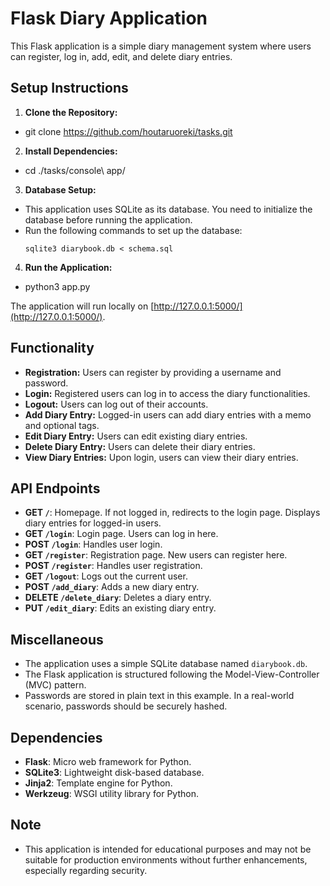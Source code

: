 # Flask Diary Application

This Flask application is a simple diary management system where users can register, log in, add, edit, and delete diary
entries.

## Setup Instructions

1. **Clone the Repository:**
- git clone https://github.com/houtaruoreki/tasks.git

2. **Install Dependencies:**
- cd ./tasks/console\ app/

3. **Database Setup:**
- This application uses SQLite as its database. You need to initialize the database before running the application.
- Run the following commands to set up the database:
  ```
  sqlite3 diarybook.db < schema.sql
  ```
4. **Run the Application:**
- python3 app.py

The application will run locally on [http://127.0.0.1:5000/](http://127.0.0.1:5000/).

## Functionality

- **Registration:** Users can register by providing a username and password.
- **Login:** Registered users can log in to access the diary functionalities.
- **Logout:** Users can log out of their accounts.
- **Add Diary Entry:** Logged-in users can add diary entries with a memo and optional tags.
- **Edit Diary Entry:** Users can edit existing diary entries.
- **Delete Diary Entry:** Users can delete their diary entries.
- **View Diary Entries:** Upon login, users can view their diary entries.

## API Endpoints

- **GET `/`**: Homepage. If not logged in, redirects to the login page. Displays diary entries for logged-in users.
- **GET `/login`**: Login page. Users can log in here.
- **POST `/login`**: Handles user login.
- **GET `/register`**: Registration page. New users can register here.
- **POST `/register`**: Handles user registration.
- **GET `/logout`**: Logs out the current user.
- **POST `/add_diary`**: Adds a new diary entry.
- **DELETE `/delete_diary`**: Deletes a diary entry.
- **PUT `/edit_diary`**: Edits an existing diary entry.

## Miscellaneous

- The application uses a simple SQLite database named `diarybook.db`.
- The Flask application is structured following the Model-View-Controller (MVC) pattern.
- Passwords are stored in plain text in this example. In a real-world scenario, passwords should be securely hashed.

## Dependencies

- **Flask**: Micro web framework for Python.
- **SQLite3**: Lightweight disk-based database.
- **Jinja2**: Template engine for Python.
- **Werkzeug**: WSGI utility library for Python.

## Note

- This application is intended for educational purposes and may not be suitable for production environments without further enhancements, especially regarding security.


